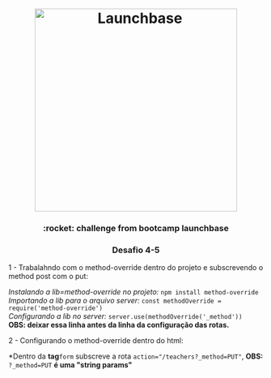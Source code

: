 <h1 align="center">
    <img alt="Launchbase" src="https://storage.googleapis.com/golden-wind/bootcamp-launchbase/logo.png" width="400px" />
</h1>

<h3 align="center">
     :rocket: challenge from bootcamp launchbase
</h3>

<h3 align="center">
     Desafio 4-5
</h3>
 1 - Trabalahndo com o method-override dentro do projeto e subscrevendo o method post com o put:

  *Instalando a lib=method-override no projeto:* ``npm install method-override``<br />
  *Importando a lib para o arquivo server:* ``const methodOverride = require('method-override')``<br />
  *Configurando a lib no server:* ``server.use(methodOverride('_method')) `` **OBS: deixar essa linha antes da linha da configuração das rotas.**<br />

  2 - Configurando o method-override dentro do html:

  *Dentro da **tag**``form`` subscreve a rota ``action="/teachers?_method=PUT"``, **OBS:** ``?_method=PUT`` **é uma "string params"**



